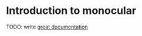 # Introduction to monocular

TODO: write [great documentation](http://jacobian.org/writing/great-documentation/what-to-write/)
